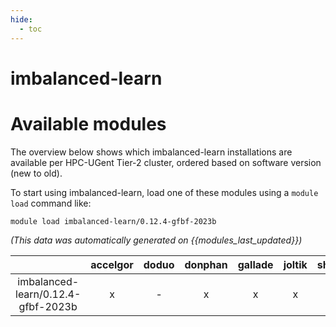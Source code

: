 ```yaml
---
hide:
  - toc
---
```


imbalanced-learn
================

# Available modules


The overview below shows which imbalanced-learn installations are available per HPC-UGent Tier-2 cluster, ordered based on software version (new to old).

To start using imbalanced-learn, load one of these modules using a `module load` command like:

```shell
module load imbalanced-learn/0.12.4-gfbf-2023b
```

*(This data was automatically generated on {{modules_last_updated}})*  

| |accelgor|doduo|donphan|gallade|joltik|shinx|
| :---: | :---: | :---: | :---: | :---: | :---: | :---: |
|imbalanced-learn/0.12.4-gfbf-2023b|x|-|x|x|x|x|

